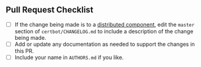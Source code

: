 ## Pull Request Checklist

- [ ] If the change being made is to a [distributed component](https://certbot.eff.org/docs/contributing.html#code-components-and-layout), edit the `master` section of `certbot/CHANGELOG.md` to include a description of the change being made.
- [ ] Add or update any documentation as needed to support the changes in this PR.
- [ ] Include your name in `AUTHORS.md` if you like.
